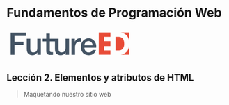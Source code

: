 # Fundamentos de Programación Web

<svg class="header-logo" version="1.1" id="Layer_1" xmlns="http://www.w3.org/2000/svg" xmlns:xlink="http://www.w3.org/1999/xlink" x="0px" y="0px" width="291px" height="71.338px" viewBox="0 0 291 71.338" enable-background="new 0 0 291 71.338" xml:space="preserve">
<g>
 <g>
  <path fill="#E84B37" d="M269.23,42.836c0.696-1.89,1.053-4.233,1.053-6.985c0-2.516-0.262-4.815-0.753-6.841
   c-0.474-1.999-1.279-3.747-2.38-5.164c-1.106-1.418-2.567-2.51-4.375-3.264c-1.817-0.762-3.742-1.146-6.437-1.146H250.5v31.275
   h7.464c1.567,0,3.118-0.256,4.584-0.765c1.443-0.496,2.768-1.341,3.908-2.509C267.607,46.277,268.539,44.727,269.23,42.836"></path>
  <path fill="#E84B37" d="M267.995,10.957c2.848,1.05,5.36,2.662,7.438,4.76c2.091,2.113,3.737,4.782,4.918,7.945
   c0.622,1.684,1.077,3.55,1.364,5.562V9.588H262.33C264.307,9.834,266.204,10.293,267.995,10.957"></path>
  <path fill="#E84B37" d="M280.671,45.119c-0.957,3.149-2.428,5.922-4.361,8.21c-1.944,2.314-4.401,4.141-7.293,5.459
   c-1.868,0.852-3.976,1.42-6.286,1.733h18.983V40.327C281.481,41.992,281.132,43.595,280.671,45.119"></path>
  <polygon fill="#E84B37" points="223.982,50.779 223.982,40.704 238.67,40.704 238.67,29.513 223.982,29.513 223.982,19.444
   238.67,19.444 238.67,9.588 211.909,9.588 211.909,60.521 238.67,60.521 238.67,50.779   "></polygon>
 </g>
 <polygon fill="#435363" points="9.285,9.806 44.462,9.806 44.462,17.514 18.204,17.514 18.204,30.848 38.76,30.848 38.76,38.128
  18.204,38.128 18.204,60.742 9.285,60.742  "></polygon>
 <path fill="#435363" d="M78.712,60.748h-7.999v-5.136H70.57c-1.005,1.857-2.496,3.338-4.454,4.457
  c-1.986,1.119-3.99,1.681-6.034,1.681c-4.852,0-8.359-1.205-10.53-3.617c-2.157-2.39-3.249-6.021-3.249-10.87V23.856h8.144v22.621
  c0,3.236,0.612,5.515,1.848,6.841c1.237,1.338,2.979,2.006,5.208,2.006c1.714,0,3.146-0.26,4.282-0.782
  c1.144-0.533,2.073-1.23,2.781-2.11c0.717-0.879,1.227-1.932,1.545-3.172c0.307-1.235,0.458-2.571,0.458-3.998V23.856h8.142V60.748
  z"></path>
 <path fill="#435363" d="M149.168,23.856h7.631v7.143h0.142c0.234-1.009,0.708-1.985,1.394-2.933
  c0.689-0.946,1.521-1.815,2.496-2.598c0.98-0.788,2.055-1.419,3.245-1.893c1.194-0.479,2.405-0.721,3.636-0.721
  c0.957,0,1.61,0.025,1.97,0.085c0.354,0.031,0.721,0.086,1.108,0.132v7.849c-0.58-0.094-1.163-0.181-1.753-0.25
  c-0.592-0.076-1.179-0.105-1.754-0.105c-1.376,0-2.671,0.279-3.887,0.815c-1.21,0.552-2.273,1.36-3.171,2.433
  c-0.908,1.078-1.621,2.39-2.138,3.963c-0.522,1.568-0.789,3.367-0.789,5.418v17.548h-8.13V23.856z"></path>
 <path fill="#435363" d="M197.5,49.811c-0.713,1.736-1.71,3.066-3.016,3.983c-1.452,1.021-3.372,1.53-5.748,1.53
  c-1.708,0-3.179-0.296-4.418-0.897c-1.24-0.585-2.265-1.384-3.065-2.384c-0.808-1.002-1.417-2.168-1.821-3.497
  c-0.414-1.331-0.607-2.709-0.607-4.141h27.111c0.331-2.749,0.16-5.431-0.538-8.025c-0.685-2.594-1.793-4.886-3.309-6.888
  c-1.526-1.99-3.446-3.597-5.749-4.812c-2.31-1.214-4.913-1.825-7.814-1.825c-2.755,0-5.228,0.532-7.421,1.573
  c-2.192,1.053-4.052,2.46-5.603,4.246c-1.542,1.79-2.732,3.851-3.567,6.217c-0.823,2.345-1.242,4.827-1.242,7.446
  c0,2.856,0.396,5.471,1.174,7.855c0.787,2.372,1.954,4.418,3.494,6.127c1.548,1.721,3.439,3.056,5.68,3.995
  c2.225,0.952,4.792,1.435,7.695,1.435c2,0,3.914-0.276,5.748-0.827c1.826-0.546,3.486-1.354,4.961-2.423
  c1.472-1.071,2.727-2.394,3.774-3.958c0.943-1.403,1.615-2.993,2.055-4.731H197.5z M179.645,35.204
  c0.502-1.184,1.165-2.216,1.999-3.101c0.837-0.878,1.831-1.571,2.989-2.065c1.176-0.511,2.472-0.758,3.893-0.758
  c1.378,0,2.631,0.271,3.752,0.814c1.11,0.555,2.055,1.276,2.845,2.149c0.788,0.881,1.408,1.92,1.861,3.098
  c0.453,1.195,0.727,2.424,0.819,3.72h-18.978C178.871,37.688,179.152,36.391,179.645,35.204"></path>
 <path fill="#435363" d="M135.44,23.856v21.401c0,1.431-0.156,2.761-0.462,4.002c-0.306,1.24-0.818,2.293-1.536,3.172
  c-0.714,0.88-1.646,1.577-2.786,2.11c-1.138,0.522-2.56,0.782-4.274,0.782c-2.23,0-3.975-0.668-5.216-2.006
  c-1.231-1.326-1.847-3.604-1.847-6.841V23.856H99.28V12.016h-8.136v11.841h-8.161v6.065h8.161v21.768
  c0.042,1.517,0.194,2.878,0.461,4.066c0.256,1.187,0.754,2.171,1.496,2.962c0.739,0.783,1.765,1.382,3.065,1.779
  c1.312,0.401,3.04,0.609,5.184,0.609c0.892,0,1.777-0.048,2.636-0.142c0.849-0.1,1.738-0.193,2.64-0.29v-6.271
  c-0.572,0.138-1.141,0.219-1.716,0.236c-0.568,0.024-1.136,0.042-1.709,0.042c-0.912,0-1.622-0.115-2.141-0.319
  c-0.526-0.216-0.917-0.536-1.182-0.967c-0.253-0.422-0.424-0.947-0.496-1.568c-0.077-0.62-0.102-1.361-0.102-2.208V29.922h11.902
  v17.341c0,4.849,1.08,8.48,3.25,10.87c2.16,2.412,5.662,3.617,10.518,3.617c2.048,0,4.059-0.562,6.032-1.681
  c1.973-1.119,3.461-2.6,4.458-4.457h0.148v5.13h7.986V23.856H135.44z"></path>
</g>
</svg>

## Lección 2. Elementos y atributos de HTML

> Maquetando nuestro sitio web


